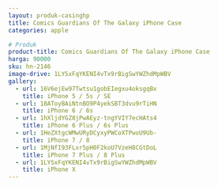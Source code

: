 ```yaml
---
layout: produk-casinghp
title: Comics Guardians Of The Galaxy iPhone Case
categories: apple

# Produk
product-title: Comics Guardians Of The Galaxy iPhone Case
harga: 90000
sku: hn-2146
image-drive: 1LYSxFqYKENI4vTx9rBigSwYWZhdMpWBV
gallery:
  - url: 16V6ejEw97Twtsu1gobEIegxu4oksgqBx
    title: iPhone 5 / 5s / SE
  - url: 18AToyBAiNtnBO9P4yekSBT3dvu9rTiHN
    title: iPhone 6 / 6s
  - url: 1hXljdYGZ8jPwAEyz-tngYVIY7ecHAts4
    title: iPhone 6 Plus / 6s Plus
  - url: 1HeZXtgcWMwURyDCyxyPWCoXTPwoU9Ub-
    title: iPhone 7 / 8
  - url: 1MjNfI93FLxr5pH0F2koU7VzeH8CGtDoL
    title: iPhone 7 Plus / 8 Plus
  - url: 1LYSxFqYKENI4vTx9rBigSwYWZhdMpWBV
    title: iPhone X
---
```

